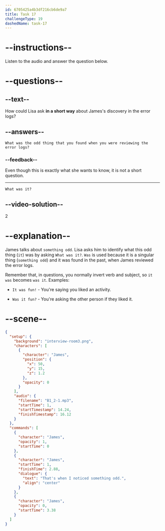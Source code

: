 ```yaml
---
id: 6705425a4b3df216cb6de9a7
title: Task 17
challengeType: 19
dashedName: task-17
---
```


<!-- (Audio) James: That's when I noticed something odd. -->

<!-- SPEAKING -->

# --instructions--

Listen to the audio and answer the question below.

# --questions--

## --text--

How could Lisa ask **in a short way** about James's discovery in the error logs?

## --answers--

`What was the odd thing that you found when you were reviewing the error logs?`

### --feedback--

Even though this is exactly what she wants to know, it is not a short question.

---

`What was it?`

## --video-solution--

2

# --explanation--

James talks about `something odd`. Lisa asks him to identify what this odd thing (`it`) was by asking `What was it?`. `Was` is used because it is a singular thing (`something odd`) and it was found in the past, when James reviewed the error logs.

Remember that, in questions, you normally invert verb and subject, so `it was` becomes `was it`. Examples:

- `It was fun!` - You're saying you liked an activity.

- `Was it fun?` - You're asking the other person if they liked it.

# --scene--

```json
{
  "setup": {
    "background": "interview-room3.png",
    "characters": [
      {
        "character": "James",
        "position": {
          "x": 50,
          "y": 15,
          "z": 1.2
        },
        "opacity": 0
      }
    ],
    "audio": {
      "filename": "B1_2-1.mp3",
      "startTime": 1,
      "startTimestamp": 14.24,
      "finishTimestamp": 16.12
    }
  },
  "commands": [
    {
      "character": "James",
      "opacity": 1,
      "startTime": 0
    },
    {
      "character": "James",
      "startTime": 1,
      "finishTime": 2.88,
      "dialogue": {
        "text": "That's when I noticed something odd.",
        "align": "center"
      }
    },
    {
      "character": "James",
      "opacity": 0,
      "startTime": 3.38
    }
  ]
}
```

